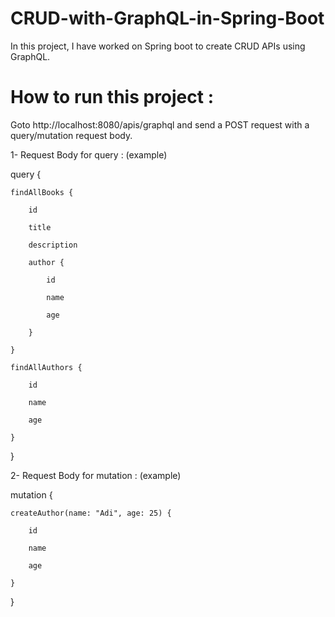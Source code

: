 # CRUD-with-GraphQL-in-Spring-Boot
In this project, I have worked on Spring boot to create CRUD APIs using GraphQL.

# How to run this project :

Goto http://localhost:8080/apis/graphql and send a POST request with a query/mutation request body.


1- Request Body for query : (example)


query {

    findAllBooks {
    
        id
        
        title
        
        description
        
        author {
        
            id
            
            name
            
            age
            
        }
        
    }
    
    findAllAuthors {
    
        id
        
        name
        
        age
        
    }
    
}


2- Request Body for mutation : (example)


mutation {

    createAuthor(name: "Adi", age: 25) {
    
        id
        
        name
        
        age
        
    }
    
}

